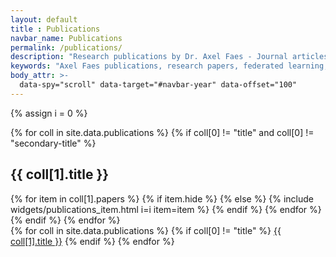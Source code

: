 ```yaml
---
layout: default
title : Publications
navbar_name: Publications
permalink: /publications/
description: "Research publications by Dr. Axel Faes - Journal articles, conference papers, and preprints on federated learning, brain-computer interfaces, and AI in healthcare."
keywords: "Axel Faes publications, research papers, federated learning, BCI, tensor regression, biomedical AI"
body_attr: >-
  data-spy="scroll" data-target="#navbar-year" data-offset="100"
---
```


{% assign i = 0 %}
<div class="row">
    <div class="col-12 col-lg-10">
        {% for coll in site.data.publications %}
        {% if coll[0] != "title" and coll[0] != "secondary-title" %}
        <h2 class="pt-4" id="{{ coll[0] }}">{{ coll[1].title }}</h2>
        <div class="my-0 p-0 shadow-sm rounded-sm">
            {% for item in coll[1].papers %}
                {% if item.hide %}
                {% else %}
                    {% include widgets/publications_item.html i=i item=item %}
                {% endif %}
            {% endfor %}
        </div>
        {% endif %}
        {% endfor %}
    </div>
    <div class="col-2 d-none d-lg-block">
        <div id="navbar-year" class="nav nav-pills flex-column sticky-top" style="top: 80px">
            {% for coll in site.data.publications %}
            {% if coll[0] != "title" %}
            <a class="nav-link d-block" href="#{{ coll[0] }}">{{ coll[1].title }}</a>
            {% endif %}
            {% endfor %}
        </div>
    </div>
</div>
